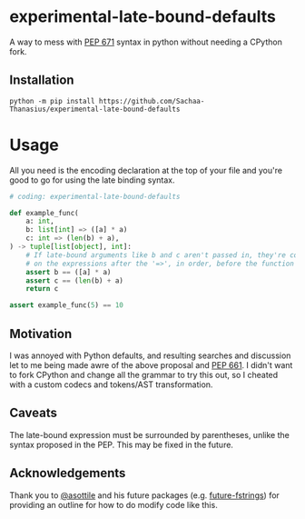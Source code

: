# experimental-late-bound-defaults
A way to mess with [PEP 671](https://peps.python.org/pep-0671/) syntax in python without needing a CPython fork.

## Installation
```shell
python -m pip install https://github.com/Sachaa-Thanasius/experimental-late-bound-defaults
```

# Usage
All you need is the encoding declaration at the top of your file and you're good to go for using the late binding syntax.

```python
# coding: experimental-late-bound-defaults

def example_func(
    a: int,
    b: list[int] => ([a] * a)
    c: int => (len(b) + a),
) -> tuple[list[object], int]:
    # If late-bound arguments like b and c aren't passed in, they're computed based
    # on the expressions after the '=>', in order, before the function body executes.
    assert b == ([a] * a)
    assert c == (len(b) + a)
    return c

assert example_func(5) == 10
```

## Motivation
I was annoyed with Python defaults, and resulting searches and discussion let to me being made awre of the above proposal and [PEP 661](https://peps.python.org/pep-0671/).
I didn't want to fork CPython and change all the grammar to try this out, so I cheated with a custom codecs and tokens/AST transformation.

## Caveats
The late-bound expression must be surrounded by parentheses, unlike the syntax proposed in the PEP. This may be fixed in the future.

## Acknowledgements
Thank you to [@asottile](https://github.com/asottile) and his future packages (e.g. [future-fstrings](https://github.com/asottile-archive/future-fstrings)) for providing an outline for how to do modify code like this.
